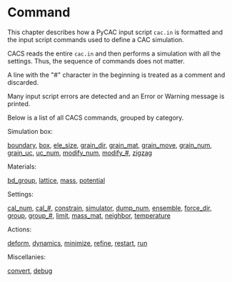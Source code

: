 # Command

This chapter describes how a PyCAC input script `cac.in` is formatted and the input script commands used to define a CAC simulation.

CACS reads the entire `cac.in` and then performs a simulation with all the settings. Thus, the sequence of commands does not matter.

A line with the "\#" character in the beginning is treated as a comment and discarded.

Many input script errors are detected and an Error or Warning message is printed.

Below is a list of all CACS commands, grouped by category.

Simulation box:

[boundary](/chapter5/boundary.md), [box](box.md), [ele\_size](ele_size.md), [grain\_dir](grain_dir.md), [grain\_mat](grain_mat.md), [grain\_move](grain_move.md), [grain\_num](grain_num.md), [grain\_uc](grain_uc.md), [uc\_num](uc_num.md), [modify\_num](modify_num.md), [modify\_\#](modify_#.md), [zigzag](zigzag.md)

Materials:

[bd\_group](bd_group.md), [lattice](lattice.md), [mass](mass.md), [potential](potential.md)

Settings:

[cal\_num](cal_num.md), [cal\_\#](cal_#.md), [constrain](constrain.md), [simulator](simulator.md), [dump\_num](dump_num.md), [ensemble](ensemble.md), [force\_dir](force_dir.md), [group](group.md), [group\_\#](group_#.md), [limit](limit.md), [mass\_mat](mass_mat.md), [neighbor](neighbor.md), [temperature](temperature.md)

Actions:

[deform](deform.md), [dynamics](dynamics.md), [minimize](minimize.md), [refine](refine.md), [restart](restart.md), [run](run.md)

Miscellanies:

[convert](convert.md), [debug](debug.md)


